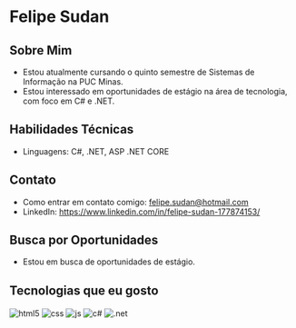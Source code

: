 # Felipe Sudan

## Sobre Mim
-  Estou atualmente cursando o quinto semestre de Sistemas de Informação na PUC Minas.
- Estou interessado em oportunidades de estágio na área de tecnologia, com foco em C# e .NET.

## Habilidades Técnicas
- Linguagens: C#, .NET, ASP .NET CORE


## Contato
- Como entrar em contato comigo: felipe.sudan@hotmail.com
- LinkedIn: https://www.linkedin.com/in/felipe-sudan-177874153/

## Busca por Oportunidades
- Estou em busca de oportunidades de estágio.




## Tecnologias que eu gosto 
<div style="display: inline_block">
  <img align="center" alt="html5" src="https://img.shields.io/badge/HTML5-E34F26?style=for-the-badge&logo=html5&logoColor=white" />
  <img align="center" alt="css" src="https://img.shields.io/badge/CSS3-1572B6?style=for-the-badge&logo=css3&logoColor=white" />
  <img align="center" alt="js" src="https://img.shields.io/badge/JavaScript-F7DF1E?style=for-the-badge&logo=javascript&logoColor=black" />
  <img align="center" alt="c#" src="https://img.shields.io/badge/C%23-239120?style=for-the-badge&logo=c-sharp&logoColor=white" />
  <img align="center" alt=".net" src="https://img.shields.io/badge/.NET-512BD4?style=for-the-badge&logo=dotnet&logoColor=white" />
</div><br/>

